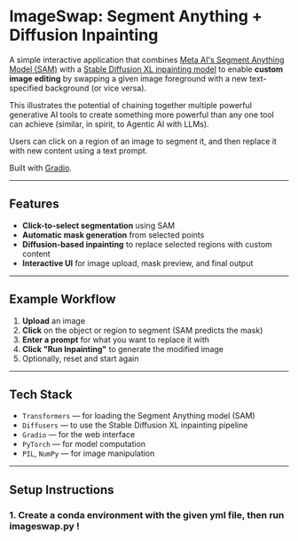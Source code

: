 # ImageSwap: Segment Anything + Diffusion Inpainting

A simple interactive application that combines [Meta AI's Segment Anything Model (SAM)](https://github.com/facebookresearch/segment-anything) with a 
[Stable Diffusion XL inpainting model](https://huggingface.co/diffusers/stable-diffusion-xl-1.0-inpainting-0.1) to enable **custom image editing** by swapping a given image foreground with a new text-specified background (or vice versa). 

This illustrates the potential of chaining together multiple powerful generative AI tools to create something more powerful than any one tool can achieve (similar, in spirit, to Agentic AI with LLMs).

Users can click on a region of an image to segment it, and then replace it with new content using a text prompt.

Built with [Gradio](https://www.gradio.app/).

---

## Features

- **Click-to-select segmentation** using SAM
- **Automatic mask generation** from selected points
- **Diffusion-based inpainting** to replace selected regions with custom content
- **Interactive UI** for image upload, mask preview, and final output

---

## Example Workflow

1. **Upload** an image
2. **Click** on the object or region to segment (SAM predicts the mask)
3. **Enter a prompt** for what you want to replace it with
4. **Click "Run Inpainting"** to generate the modified image
5. Optionally, reset and start again

---

## Tech Stack

- `Transformers` — for loading the Segment Anything model (SAM)
- `Diffusers` — to use the Stable Diffusion XL inpainting pipeline
- `Gradio` — for the web interface
- `PyTorch` — for model computation
- `PIL`, `NumPy` — for image manipulation

---

## Setup Instructions

### 1. Create a conda environment with the given yml file, then run imageswap.py !

